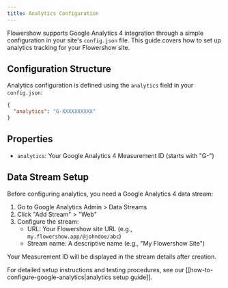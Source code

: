 ```yaml
---
title: Analytics Configuration
---
```


Flowershow supports Google Analytics 4 integration through a simple configuration in your site's `config.json` file. This guide covers how to set up analytics tracking for your Flowershow site.

## Configuration Structure

Analytics configuration is defined using the `analytics` field in your `config.json`:

```json
{
  "analytics": "G-XXXXXXXXXX"
}
```

## Properties

- `analytics`: Your Google Analytics 4 Measurement ID (starts with "G-")

## Data Stream Setup

Before configuring analytics, you need a Google Analytics 4 data stream:

1. Go to Google Analytics Admin > Data Streams
2. Click "Add Stream" > "Web"
3. Configure the stream:
   - URL: Your Flowershow site URL (e.g., `my.flowershow.app/@johndoe/abc`)
   - Stream name: A descriptive name (e.g., "My Flowershow Site")

Your Measurement ID will be displayed in the stream details after creation.

For detailed setup instructions and testing procedures, see our [[how-to-configure-google-analytics|analytics setup guide]].